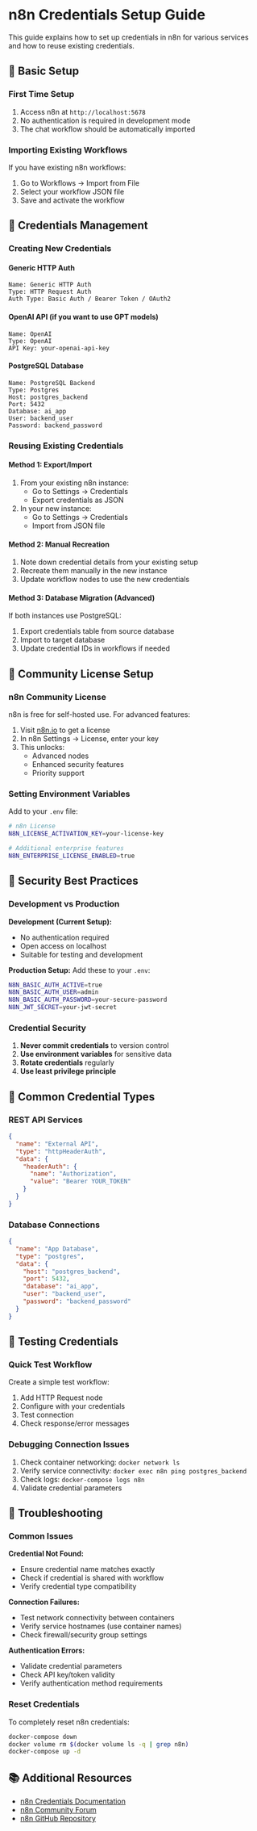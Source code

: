 # n8n Credentials Setup Guide

This guide explains how to set up credentials in n8n for various services and how to reuse existing credentials.

## 🔧 Basic Setup

### First Time Setup
1. Access n8n at `http://localhost:5678`
2. No authentication is required in development mode
3. The chat workflow should be automatically imported

### Importing Existing Workflows
If you have existing n8n workflows:
1. Go to Workflows → Import from File
2. Select your workflow JSON file
3. Save and activate the workflow

## 🔑 Credentials Management

### Creating New Credentials

#### Generic HTTP Auth
```
Name: Generic HTTP Auth
Type: HTTP Request Auth
Auth Type: Basic Auth / Bearer Token / OAuth2
```

#### OpenAI API (if you want to use GPT models)
```
Name: OpenAI
Type: OpenAI
API Key: your-openai-api-key
```

#### PostgreSQL Database
```
Name: PostgreSQL Backend
Type: Postgres
Host: postgres_backend
Port: 5432
Database: ai_app
User: backend_user
Password: backend_password
```

### Reusing Existing Credentials

#### Method 1: Export/Import
1. From your existing n8n instance:
   - Go to Settings → Credentials
   - Export credentials as JSON
2. In your new instance:
   - Go to Settings → Credentials
   - Import from JSON file

#### Method 2: Manual Recreation
1. Note down credential details from your existing setup
2. Recreate them manually in the new instance
3. Update workflow nodes to use the new credentials

#### Method 3: Database Migration (Advanced)
If both instances use PostgreSQL:
1. Export credentials table from source database
2. Import to target database
3. Update credential IDs in workflows if needed

## 🏢 Community License Setup

### n8n Community License
n8n is free for self-hosted use. For advanced features:

1. Visit [n8n.io](https://n8n.io) to get a license
2. In n8n Settings → License, enter your key
3. This unlocks:
   - Advanced nodes
   - Enhanced security features
   - Priority support

### Setting Environment Variables
Add to your `.env` file:
```bash
# n8n License
N8N_LICENSE_ACTIVATION_KEY=your-license-key

# Additional enterprise features
N8N_ENTERPRISE_LICENSE_ENABLED=true
```

## 🔐 Security Best Practices

### Development vs Production

**Development (Current Setup):**
- No authentication required
- Open access on localhost
- Suitable for testing and development

**Production Setup:**
Add these to your `.env`:
```bash
N8N_BASIC_AUTH_ACTIVE=true
N8N_BASIC_AUTH_USER=admin
N8N_BASIC_AUTH_PASSWORD=your-secure-password
N8N_JWT_SECRET=your-jwt-secret
```

### Credential Security
1. **Never commit credentials** to version control
2. **Use environment variables** for sensitive data
3. **Rotate credentials** regularly
4. **Use least privilege principle**

## 🔄 Common Credential Types

### REST API Services
```json
{
  "name": "External API",
  "type": "httpHeaderAuth",
  "data": {
    "headerAuth": {
      "name": "Authorization",
      "value": "Bearer YOUR_TOKEN"
    }
  }
}
```

### Database Connections
```json
{
  "name": "App Database",
  "type": "postgres",
  "data": {
    "host": "postgres_backend",
    "port": 5432,
    "database": "ai_app",
    "user": "backend_user",
    "password": "backend_password"
  }
}
```

## 🚀 Testing Credentials

### Quick Test Workflow
Create a simple test workflow:
1. Add HTTP Request node
2. Configure with your credentials
3. Test connection
4. Check response/error messages

### Debugging Connection Issues
1. Check container networking: `docker network ls`
2. Verify service connectivity: `docker exec n8n ping postgres_backend`
3. Check logs: `docker-compose logs n8n`
4. Validate credential parameters

## 🔧 Troubleshooting

### Common Issues

**Credential Not Found:**
- Ensure credential name matches exactly
- Check if credential is shared with workflow
- Verify credential type compatibility

**Connection Failures:**
- Test network connectivity between containers
- Verify service hostnames (use container names)
- Check firewall/security group settings

**Authentication Errors:**
- Validate credential parameters
- Check API key/token validity
- Verify authentication method requirements

### Reset Credentials
To completely reset n8n credentials:
```bash
docker-compose down
docker volume rm $(docker volume ls -q | grep n8n)
docker-compose up -d
```

## 📚 Additional Resources

- [n8n Credentials Documentation](https://docs.n8n.io/credentials/)
- [n8n Community Forum](https://community.n8n.io/)
- [n8n GitHub Repository](https://github.com/n8n-io/n8n)
